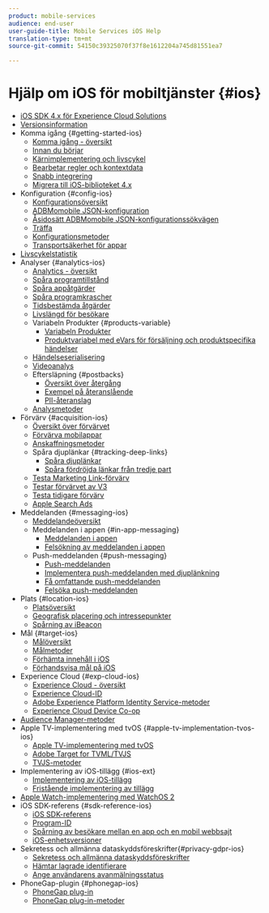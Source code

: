 ```yaml
---
product: mobile-services
audience: end-user
user-guide-title: Mobile Services iOS Help
translation-type: tm+mt
source-git-commit: 54150c39325070f37f8e1612204a745d81551ea7

---
```



# Hjälp om iOS för mobiltjänster {#ios}

+ [iOS SDK 4.x för Experience Cloud Solutions](overview.md)
+ [Versionsinformation](rel-notes.md)
+ Komma igång {#getting-started-ios}
   + [Komma igång - översikt](getting-started/getting-started.md)
   + [Innan du börjar](getting-started/requirements.md)
   + [Kärnimplementering och livscykel](getting-started/dev-qs.md)
   + [Bearbetar regler och kontextdata](getting-started/proc-rules.md)
   + [Snabb integrering](getting-started/swift-integration.md)
   + [Migrera till iOS-biblioteket 4.x](getting-started/migration-v3.md)
+ Konfiguration {#config-ios}
   + [Konfigurationsöversikt](configuration/configuration.md)
   + [ADBMomobile JSON-konfiguration](configuration/json-config/json-config.md)
   + [Åsidosätt ADBMomobile JSON-konfigurationssökvägen](configuration/json-config/json-config-remote.md)
   + [Träffa](configuration/hit-batching.md)
   + [Konfigurationsmetoder](configuration/sdk-methods.md)
   + [Transportsäkerhet för appar](configuration/app-transport-security.md)
+ [Livscykelstatistik](metrics.md)
+ Analyser {#analytics-ios}
   + [Analytics - översikt](analytics-main/analytics-main.md)
   + [Spåra programtillstånd](analytics-main/states.md)
   + [Spåra appåtgärder](analytics-main/actions.md)
   + [Spåra programkrascher](analytics-main/crashes.md)
   + [Tidsbestämda åtgärder](analytics-main/timed-actions.md)
   + [Livslängd för besökare](analytics-main/lifetime-value.md)
   + Variabeln Produkter {#products-variable}
      + [Variabeln Produkter](analytics-main/products/products.md)
      + [Produktvariabel med eVars för försäljning och produktspecifika händelser](analytics-main/products/products-variable-evars-events.md)
   + [Händelseserialisering](analytics-main/event-serialization.md)
   + [Videoanalys](analytics-main/video-qs.md)
   + Eftersläpning {#postbacks}
      + [Översikt över återgång](analytics-main/postback/postback.md)
      + [Exempel på återanslående](analytics-main/postback/postback-example.md)
      + [PII-återanslag](analytics-main/postback/c-pii-postbacks.md)
   + [Analysmetoder](analytics-main/analytics-methods.md)
+ Förvärv {#acquisition-ios}
   + [Översikt över förvärvet](acquisition-main/acquisition-main.md)
   + [Förvärva mobilappar](acquisition-main/acquisition.md)
   + [Anskaffningsmetoder](acquisition-main/c-acquisition-methods.md)
   + Spåra djuplänkar {#tracking-deep-links}
      + [Spåra djuplänkar](acquisition-main/tracking-deep-links/tracking-deep-links.md)
      + [Spåra fördröjda länkar från tredje part](acquisition-main/tracking-deep-links/c-tracking-3rd-party-deep-deferred-links.md)
   + [Testa Marketing Link-förvärv](acquisition-main/t-testing-marketing-link-acquisition.md)
   + [Testar förvärvet av V3](acquisition-main/t-testing-version-3-acquisition.md)
   + [Testa tidigare förvärv](acquisition-main/t-testing-acquisition.md)
   + [Apple Search Ads](acquisition-main/c-apple-search-ads.md)
+ Meddelanden {#messaging-ios}
   + [Meddelandeöversikt](messaging-main/messaging-main.md)
   + Meddelanden i appen {#in-app-messaging}
      + [Meddelanden i appen](messaging-main/messaging/messaging.md)
      + [Felsökning av meddelanden i appen](messaging-main/messaging/in-apps-ts.md)
   + Push-meddelanden {#push-messaging}
      + [Push-meddelanden](messaging-main/push-messaging/push-messaging.md)
      + [Implementera push-meddelanden med djuplänkning](messaging-main/push-messaging/t-mob-imp-push-deeplinking-ios-4x.md)
      + [Få omfattande push-meddelanden](messaging-main/push-messaging/c-set-up-rich-push-notif-ios.md)
      + [Felsöka push-meddelanden](messaging-main/push-messaging/c-troubleshooting-push-messaging.md)
+ Plats {#location-ios}
   + [Platsöversikt](location/location.md)
   + [Geografisk placering och intressepunkter](location/geo-poi.md)
   + [Spårning av iBeacon](location/ibeacon.md)
+ Mål {#target-ios}
   + [Målöversikt](target-main/target-main.md)
   + [Målmetoder](target-main/c-target-methods.md)
   + [Förhämta innehåll i iOS](target-main/c-mob-target-prefetch-ios.md)
   + [Förhandsvisa mål på iOS](target-main/c-mob-target-preview-ios.md)
+ Experience Cloud {#exp-cloud-ios}
   + [Experience Cloud - översikt](marketing-cloud/marketing-cloud.md)
   + [Experience Cloud-ID](marketing-cloud/mcvid.md)
   + [Adobe Experience Platform Identity Service-metoder](marketing-cloud/mc-methods.md)
   + [Experience Cloud Device Co-op](marketing-cloud/t-mob-mc-device-coop-ios-.md)
+ [Audience Manager-metoder](amm/aam-methods.md)
+ Apple TV-implementering med tvOS {#apple-tv-implementation-tvos-ios}
   + [Apple TV-implementering med tvOS](apple-tv-implementation-tvos/apple-tv-implementation-tvos.md)
   + [Adobe Target for TVML/TVJS](apple-tv-implementation-tvos/target-for-tvml-tvjs.md)
   + [TVJS-metoder](apple-tv-implementation-tvos/tvjs-methods.md)
+ Implementering av iOS-tillägg {#ios-ext}
   + [Implementering av iOS-tillägg](ios-ext/ios-ext.md)
   + [Fristående implementering av tillägg](ios-ext/c-stand-alone-extension-implementation.md)
+ [Apple Watch-implementering med WatchOS 2](apple-watch-implementation-watchkit.md)
+ iOS SDK-referens {#sdk-reference-ios}
   + [iOS SDK-referens](reference/reference.md)
   + [Program-ID](reference/app-ids.md)
   + [Spårning av besökare mellan en app och en mobil webbsajt](reference/hybrid-app.md)
   + [iOS-enhetsversioner](reference/device-versions.md)
+ Sekretess och allmänna dataskyddsföreskrifter{#privacy-gdpr-ios}
   + [Sekretess och allmänna dataskyddsföreskrifter](c-mob-privacy-gdpr-ios/c-mob-privacy-gdpr-ios.md)
   + [Hämtar lagrade identifierare](c-mob-privacy-gdpr-ios/c-mob-gdpr-ret-stored-ids-ios.md)
   + [Ange användarens avanmälningsstatus](c-mob-privacy-gdpr-ios/privacy.md)
+ PhoneGap-plugin {#phonegap-ios}
   + [PhoneGap plug-in](phonegap/phonegap.md)
   + [PhoneGap plug-in-metoder](phonegap/phonegap-methods.md)
